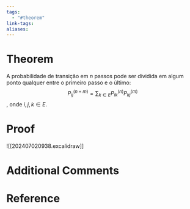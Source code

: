```yaml
---
tags:
  - "#theorem"
link-tags: 
aliases:
---
```

# Theorem
A probabilidade de transição em $n$ passos pode ser dividida em algum ponto qualquer entre o primeiro passo e o último: $$P^{(n+m)}_{ij} = \sum_{k \in E}P^{(n)}_{ik}P^{(m)}_{kj}$$, onde $i, j, k \in E$.
# Proof
![[202407020938.excalidraw]]

# Additional Comments


# Reference






